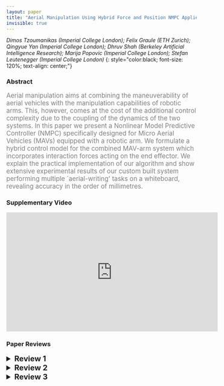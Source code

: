 ```yaml
---
layout: paper
title: "Aerial Manipulation Using Hybrid Force and Position NMPC Applied to Aerial Writing"
invisible: true
---
```

*Dimos Tzoumanikas (Imperial College London); Felix Graule (ETH Zurich); Qingyue Yan (Imperial College London); Dhruv Shah (Berkeley Artificial Intelligence Research); Marija Popovic (Imperial College London); Stefan Leutenegger (Imperial College London)*
{: style="color:black; font-size: 120%; text-align: center;"}

### Abstract
<html><p style="color:gray; font-size: 120%; text-align: justified;">
Aerial manipulation aims at combining the maneuverability of aerial vehicles with the manipulation capabilities of robotic arms. This, however, comes at the cost of the additional control complexity due to the coupling of the dynamics of the two systems. In this paper we present a Nonlinear Model Predictive Controller (NMPC) specifically designed for Micro Aerial Vehicles (MAVs) equipped with a robotic arm. We formulate a hybrid control model for the combined MAV-arm system which incorporates interaction forces acting on the end effector. We explain the practical implementation of our algorithm and show extensive experimental results of our custom built system performing multiple `aerial-writing' tasks on a whiteboard, revealing accuracy in the order of millimetres.
</p></html>

### Supplementary Video
<iframe width="560" height="315" src="https://www.youtube.com/embed/iE--MO0YF0o " frameborder="0" allow="accelerometer; autoplay; encrypted-media; gyroscope; picture-in-picture" allowfullscreen></iframe>



### Paper Reviews
<details><summary style="font-size:20px;"><b> Review 1</b></summary>
<p style="color:gray; font-size: 120%; text-align: justified;">
The paper ``Aerial Manipulation Using Hybrid Force and Position NMPC Applied to Aerial Writing'' presents an MAV-arm platform and nonlinear model predictive control approach for writing tasks.  While I find the paper interesting, there are a few things that hold back the clarity and rigor of the presentation. My two main critiques are (1) the presentation of the "algorithm" is convoluted, and (2) the experiments fail to offer any performance comparisons.MAIN CONCERNS:- THEORY: The presentation of the theory lacks clarity. Perhaps the most prominent example of this is the authors claim their algorithm is easily-extended to other work, but nowhere in the paper is an algorithm-- For equations, all variables should be introduced and defined before the equation is presented-- How does the framework of this NMPC compare to other methods?- EXPERIMENTS: While the authors present an extremely detailed literature review, there is little tangible analysis between various approaches. A summary comparison of performance characteristics (tracking accuracy, speed, etc) would make the experimental analysis stronger.-- It is unclear from the experiments why this particular delta arm is appropriate for the writing task-- It would be helpful to present some of the error metrics as a percentage on the accuracy of the trajectory.  MINOR COMMENTS:- It seems like the related work could be condensed to give more room to technical content- The paper "Nonlinear Model Predictive Control for Aerial Manipulation" (Lunni et al, 2017) seems relevant to this work. Can the authors comment on the differences in approaches?
</p> </details>

<details><summary style="font-size:20px;"><b> Review 2</b></summary>
<p style="color:gray; font-size: 120%; text-align: justified;">
This paper presents an important contribution to the field of aerial manipulation by demonstrating an impressively accurate tracking result for direct force feedback in combined position and force control for an underactuated MAV with an actuated arm. With fast arm dynamics to compensate for error in the underactuated base, tracking of the end effector is significantly improved. Further compliments to the team for achieving this result with mostly low cost and easily available parts. The reviewer sees this work as original, high quality, clear, and very significant to the aerial manipulation community.Title + introduction:“Aerial manipulation” might be a bit strong for the title. Would suggest “Aerial Interaction” or simplifying to “Combined Force and Position NMPC Applied to Aerial Writing”. See comment about hybrid position and force control below...“Millimeter accuracy” should refer to accuracy of 1mm, in this case it is around 1cm, so would be centimeter accuracy. It’s just a name, but should honestly reflect the result. Otherwise, just mention accuracy of about plus/minus 10mm.“In contrast to the second approach, we achieve on par precision while ...” → Introduction section shouldn’t really include results. Also this statement seems to highlight a superior approach, when better performance could be attributed to a nicer hardware implementation, control method (NMPC), or better tuning.Typos:page 2:- an underactuated MAVs → an underactuated MAVpage 5, section VI: - a trust stand → a thrust stand- T_{wT} → T_{WT}page 8:- feasible plann → feasible plan- tranformation → transformationEquations:Page 3:- Revisit the formulations of (1b) and (1e). - The line of text after eq (4) should refer to _{T}r_{E_z}, instead of _{C}r_{E_z}.Page 4, section C: - Equations describing {A}r{J} from the geometry of figure 4, the reviewer believes should use only R instead of (R – r).Page 5, Fig 4:- (Front view) Frame F_A should be at the center of the delta structure- (Side view) {A}r{I_1} should be {A}r{J_1} Comments:- There is little discussion on the limitations of an underactuated system in terms of force exertion. The reference (and experimentally measured) forces are very small, particularly for contact inspection applications. There is clearly a relationship between higher force exertion and stability, that is not discussed in this paper. What are the limitations of force control for an underactuated MAV? How are force magnitude, position error, and stability coupled when we push these limits?- The term hybrid force and position control usually refers to Raibert and Craig’s implementation involving a selection function to control force in the constrained direction and motion in the orthogonal directions. Is this relevant here? It seems that this control approach combines both without selection, which would mean that the wall and end effector position must be exactly where expected. Perhaps the author could revisit the terminology and discuss the limitations of this environment model in an unstructured world (the discussion point that the whiteboard is not perfectly flat is already in this direction, and whiteboards are indeed quite flat!).- Experimental tuning of the costs Q is mentioned. The experimental values would be interesting for the research community, and useful for repeating results. Also, what are the effects of varying the prediciton horizon?- All error plots show end effector error above 1cm at some point, so it isn’t exactly sub-centimeter accuracy, but certainly on the order of 1 cm! The text states several times that the error does not go above 10cm, please revisit this. Interestingly, the higher error tends to occur when the system is in free flight, any thoughts on this?- Force trajectory generation is not discussed, but from the results plot seems to be a step function. Would smooth force trajectories give a better result, or is the predictive model element able to handle this very well?- The last paragraph in VI.C. mentions that the control model assumes the position of the end effector can be controlled infinitely fast, meaning that a step response would not be handled well by the MPC formulation. Some comment to address this? Should the MPC be reformulated so these can be reflected in control input constraints?- The statistical evaluation approach with multiple trials for different trajectories is well presented and highly appreciated!
</p> </details>

<details><summary style="font-size:20px;"><b> Review 3</b></summary>
<p style="color:gray; font-size: 120%; text-align: justified;">
The paper discussed aerial manipulation systems of MAVs and proposed a new method to solve the problem of end effector trajectories tracking of a MAV equipped with a manipulator, where the task is to control both the vehicle and the manipulator for "aerial-writing". It introduced a novel formulation for the hybrid system, in which a set of standard Newton-Euler equations are used for modeling the dynamics. In particular, the effect of the external contact force that is introduced by the manipulator and acted on the MAV is modeled in the dynamics, where the forces are approximated via a linear spring model.A nonlinear MPC was used for the trajectory tracking task. The author also talked about the trajectory generation method they used for mapping arbitrary sets of characters to end effector trajectories, where they assume the accelerations are constant.The author(s) conducted a list of experiments and demonstrated the effectiveness of the proposed approach. The proposed approach achieved high accuracy (millimetre-level accuracy) in writing different characters, such as RSS or E=mc^2, on a whiteboard given a perfect state estimation of both the vehicle and the board from a motion capture system. Experiment setups are discussed. Detailed explanations of the experimental results are provided by the author(s). The author pointed out the implementation details, technical difficulties they encountered during the experiments, and limitations of the method.The paper was written in clear and formal English, with a well-organized structure and concise expressions. Overall, the paper contributes to aerial manipulations by combing a novel hybrid dynamical model with nonlinear model predictive control.
</p> </details>

